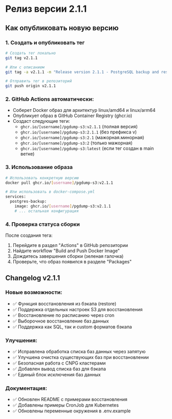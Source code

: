 # Релиз версии 2.1.1

## Как опубликовать новую версию

### 1. Создать и опубликовать тег

```bash
# Создать тег локально
git tag v2.1.1

# Или с описанием
git tag -a v2.1.1 -m "Release version 2.1.1 - PostgreSQL backup and restore tool"

# Отправить тег в репозиторий
git push origin v2.1.1
```

### 2. GitHub Actions автоматически:
- Соберет Docker образ для архитектур linux/amd64 и linux/arm64
- Опубликует образ в GitHub Container Registry (ghcr.io)
- Создаст следующие теги:
  - `ghcr.io/[username]/pgdump-s3:v2.1.1` (полная версия)
  - `ghcr.io/[username]/pgdump-s3:2.1.1` (без префикса v)
  - `ghcr.io/[username]/pgdump-s3:2.1` (мажорная.минорная)
  - `ghcr.io/[username]/pgdump-s3:2` (только мажорная)
  - `ghcr.io/[username]/pgdump-s3:latest` (если тег создан в main ветке)

### 3. Использование образа

```bash
# Использовать конкретную версию
docker pull ghcr.io/[username]/pgdump-s3:v2.1.1

# Или использовать в docker-compose.yml
services:
  postgres-backup:
    image: ghcr.io/[username]/pgdump-s3:v2.1.1
    # ... остальная конфигурация
```

### 4. Проверка статуса сборки

После создания тега:
1. Перейдите в раздел "Actions" в GitHub репозитории
2. Найдите workflow "Build and Push Docker Image"
3. Дождитесь завершения сборки (зеленая галочка)
4. Проверьте, что образ появился в разделе "Packages"

## Changelog v2.1.1

### Новые возможности:
- ✅ Функция восстановления из бэкапа (restore)
- ✅ Поддержка отдельных настроек S3 для восстановления
- ✅ Восстановление по расписанию через cron
- ✅ Выборочное восстановление баз данных
- ✅ Поддержка как SQL, так и custom форматов бэкапа

### Улучшения:
- ✅ Исправлена обработка списка баз данных через запятую
- ✅ Улучшена очистка существующих баз при восстановлении
- ✅ Безопасная работа с CNPG кластерами
- ✅ Добавлен вывод списка баз для бэкапа
- ✅ Единый блок исключения баз данных

### Документация:
- ✅ Обновлен README с примерами восстановления
- ✅ Добавлены примеры CronJob для Kubernetes
- ✅ Обновлены переменные окружения в .env.example
